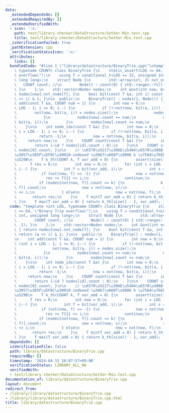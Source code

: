 ```yaml
---
data:
  _extendedDependsOn: []
  _extendedRequiredBy: []
  _extendedVerifiedWith:
  - icon: ':x:'
    path: test/library-checker/DataStructure/SetXor-Min.test.cpp
    title: test/library-checker/DataStructure/SetXor-Min.test.cpp
  _isVerificationFailed: true
  _pathExtension: cpp
  _verificationStatusIcon: ':x:'
  attributes:
    links: []
  bundledCode: "#line 1 \"library/datastructure/BinaryTrie.cpp\"\ntemplate <int LOG,\
    \ typename COUNT> class BinaryTrie {\n    static_assert(LOG <= 64, \"Binary Trie\
    \ overflow\");\n    using T = conditional_t<LOG <= 32, unsigned int, unsigned\
    \ long long>;\n    struct Node {\n        std::array<int, 2> nxt_node;\n     \
    \   COUNT count; //\n        Node() : count(0) { std::ranges::fill(nxt_node, -1);\
    \ }\n    };\n    std::vector<Node> nodes;\n    int &nxt(int now, bool f) { return\
    \ nodes[now].nxt_node[f]; }\n    bool bit(const T &a, int i) const { return (a\
    \ >> i) & 1; }\n\n  public:\n    BinaryTrie() : nodes(1, Node()) {}\n\n    int\
    \ add(const T &a, COUNT num = 1) {\n        int now = 0;\n        for (int i =\
    \ LOG - 1; i >= 0; i--) {\n            if (!~nxt(now, bit(a, i))) {\n        \
    \        nxt(now, bit(a, i)) = nodes.size();\n                nodes.emplace_back();\n\
    \            }\n            nodes[now].count += num;\n            now = nxt(now,\
    \ bit(a, i));\n        }\n        nodes[now].count += num;\n        return now;\n\
    \    }\n\n    int node_idx(const T &a) {\n        int now = 0;\n        for (int\
    \ i = LOG - 1; i >= 0; i--) {\n            if (!~nxt(now, bit(a, i)))\n      \
    \          return -1;\n            now = nxt(now, bit(a, i));\n        }\n   \
    \     return now;\n    }\n    COUNT count(const T &a) {\n        int id = node_idx(a);\n\
    \        return (~id ? nodes[id].count : 0);\n    }\n\n    COUNT size() { return\
    \ nodes[0].count; }\n\n    // \u6570\u5217\u306E\u5404\u6570\u306B xor_add \u3092\
    \u3057\u305F\u5F8C\u30010-indexed \u3067\u6607\u9806 k \u756A\u76EE\u3092\u51FA\
    \u529B\n    T k_th(COUNT k, T xor_add = 0) {\n        assert(size() > k);\n  \
    \      T res = 0;\n        int now = 0;\n        for (int i = LOG - 1; i >= 0;\
    \ i--) {\n            int f = bit(xor_add, i);\n            int s = f ^ 1;\n \
    \           if (nxt(now, f) == -1) {\n                now = nxt(now, s);\n   \
    \             res += T{1} << i;\n                continue;\n            }\n  \
    \          if (nodes[nxt(now, f)].count <= k) {\n                k -= nodes[nxt(now,\
    \ f)].count;\n                now = nxt(now, s);\n                res += T{1}\
    \ << i;\n            } else\n                now = nxt(now, f);\n        }\n \
    \       return res;\n    }\n    T min(T xor_add = 0) { return k_th(0, xor_add);\
    \ }\n    T max(T xor_add = 0) { return k_th(size() - 1, xor_add); }\n};\n"
  code: "template <int LOG, typename COUNT> class BinaryTrie {\n    static_assert(LOG\
    \ <= 64, \"Binary Trie overflow\");\n    using T = conditional_t<LOG <= 32, unsigned\
    \ int, unsigned long long>;\n    struct Node {\n        std::array<int, 2> nxt_node;\n\
    \        COUNT count; //\n        Node() : count(0) { std::ranges::fill(nxt_node,\
    \ -1); }\n    };\n    std::vector<Node> nodes;\n    int &nxt(int now, bool f)\
    \ { return nodes[now].nxt_node[f]; }\n    bool bit(const T &a, int i) const {\
    \ return (a >> i) & 1; }\n\n  public:\n    BinaryTrie() : nodes(1, Node()) {}\n\
    \n    int add(const T &a, COUNT num = 1) {\n        int now = 0;\n        for\
    \ (int i = LOG - 1; i >= 0; i--) {\n            if (!~nxt(now, bit(a, i))) {\n\
    \                nxt(now, bit(a, i)) = nodes.size();\n                nodes.emplace_back();\n\
    \            }\n            nodes[now].count += num;\n            now = nxt(now,\
    \ bit(a, i));\n        }\n        nodes[now].count += num;\n        return now;\n\
    \    }\n\n    int node_idx(const T &a) {\n        int now = 0;\n        for (int\
    \ i = LOG - 1; i >= 0; i--) {\n            if (!~nxt(now, bit(a, i)))\n      \
    \          return -1;\n            now = nxt(now, bit(a, i));\n        }\n   \
    \     return now;\n    }\n    COUNT count(const T &a) {\n        int id = node_idx(a);\n\
    \        return (~id ? nodes[id].count : 0);\n    }\n\n    COUNT size() { return\
    \ nodes[0].count; }\n\n    // \u6570\u5217\u306E\u5404\u6570\u306B xor_add \u3092\
    \u3057\u305F\u5F8C\u30010-indexed \u3067\u6607\u9806 k \u756A\u76EE\u3092\u51FA\
    \u529B\n    T k_th(COUNT k, T xor_add = 0) {\n        assert(size() > k);\n  \
    \      T res = 0;\n        int now = 0;\n        for (int i = LOG - 1; i >= 0;\
    \ i--) {\n            int f = bit(xor_add, i);\n            int s = f ^ 1;\n \
    \           if (nxt(now, f) == -1) {\n                now = nxt(now, s);\n   \
    \             res += T{1} << i;\n                continue;\n            }\n  \
    \          if (nodes[nxt(now, f)].count <= k) {\n                k -= nodes[nxt(now,\
    \ f)].count;\n                now = nxt(now, s);\n                res += T{1}\
    \ << i;\n            } else\n                now = nxt(now, f);\n        }\n \
    \       return res;\n    }\n    T min(T xor_add = 0) { return k_th(0, xor_add);\
    \ }\n    T max(T xor_add = 0) { return k_th(size() - 1, xor_add); }\n};\n"
  dependsOn: []
  isVerificationFile: false
  path: library/datastructure/BinaryTrie.cpp
  requiredBy: []
  timestamp: '2024-04-15 10:07:57+09:00'
  verificationStatus: LIBRARY_ALL_WA
  verifiedWith:
  - test/library-checker/DataStructure/SetXor-Min.test.cpp
documentation_of: library/datastructure/BinaryTrie.cpp
layout: document
redirect_from:
- /library/library/datastructure/BinaryTrie.cpp
- /library/library/datastructure/BinaryTrie.cpp.html
title: library/datastructure/BinaryTrie.cpp
---
```

